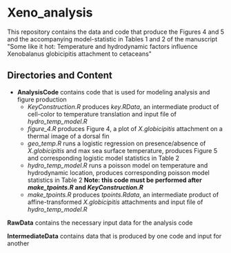 # Xeno_analysis

This repository contains the data and code that produce the Figures 4 and 5 and the accompanying model-statistic in Tables 1 and 2 of the manuscript "Some like it hot: Temperature and hydrodynamic factors influence Xenobalanus globicipitis attachment to cetaceans"

## Directories and Content
* **AnalysisCode** contains code that is used for modeling analysis and figure production
	+ *KeyConstruction.R* produces *key.RData*, an intermediate product of cell-color to temperature translation and input file of *hydro_temp_model.R*
	+ *figure_4.R* produces Figure 4, a plot of *X.globicipitis* attachment on a thermal image of a dorsal fin
	+ *geo_temp.R* runs a logistic regression on presence/absence of *X.globicipitis* and max sea surface temperature, produces Figure 5 and corresponding logistic model statistics in Table 2
	+ *hydro_temp_model.R* runs a poisson model on temperature and hydrodynamic location, produces corresponding poisson model statistics in Table 2 **Note: this code must be performed after *make_tpoints.R* and *KeyConstruction.R***
	+ *make_tpoints.R* produces *tpoints.Rdata*, an intermediate product of affine-transformed *X.globicipitis* attachments and input file of *hydro_temp_model.R*

**RawData** contains the necessary input data for the analysis code

**IntermediateData** contains data that is produced by one code and input for another

